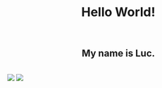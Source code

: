 <div>
  <h1 align="center">Hello World!</h1>
  <br />
  <h2 align="center">My name is Luc.</h2>
</div>
<br />
<div>
  <a href="https://www.instagram.com/luc.069/"><img src="https://cdn.aboutluc.xyz/images/z4iwvhd89tzdr0z7t88n.png" /></a>
  <a href="https://aboutluc.xyz/discord"><img src="https://cdn.aboutluc.xyz/images/ivdrhor9zcbo9m0iyf4k.png" /></a>
<div>

